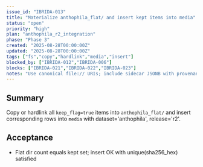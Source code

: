 ```yaml
---
issue_id: "IBRIDA-013"
title: "Materialize anthophila_flat/ and insert kept items into media"
status: "open"
priority: "high"
plan: "anthophila_r2_integration"
phase: "Phase 3"
created: "2025-08-28T00:00:00Z"
updated: "2025-08-28T00:00:00Z"
tags: ["fs","copy","hardlink","media","insert"]
blocked_by: ["IBRIDA-012","IBRIDA-006"]
blocks: ["IBRIDA-021","IBRIDA-022","IBRIDA-023"]
notes: "Use canonical file:// URIs; include sidecar JSONB with provenance (original_path, source_tag, sha256). License='unknown'."
---
```


## Summary
Copy or hardlink all `keep_flag=true` items into `anthophila_flat/` and insert corresponding rows into `media` with dataset='anthophila', release='r2'.

## Acceptance
- Flat dir count equals kept set; insert OK with unique(sha256_hex) satisfied